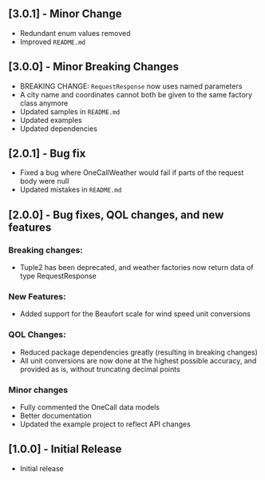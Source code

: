 ## [3.0.1] - Minor Change
* Redundant enum values removed
* Improved `README.md`

## [3.0.0] - Minor Breaking Changes
* BREAKING CHANGE: `RequestResponse` now uses named parameters
* A city name and coordinates cannot both be given to the same factory class anymore
* Updated samples in `README.md`
* Updated examples
* Updated dependencies

## [2.0.1] - Bug fix
* Fixed a bug where OneCallWeather would fail if parts of the request body were null
* Updated mistakes in `README.md`

## [2.0.0] - Bug fixes, QOL changes, and new features

### Breaking changes:
* Tuple2 has been deprecated, and weather factories now return data of
type RequestResponse

### New Features:
* Added support for the Beaufort scale for wind speed unit conversions

### QOL Changes:
* Reduced package dependencies greatly (resulting in breaking changes)
* All unit conversions are now done at the highest possible accuracy,
and provided as is, without truncating decimal points

### Minor changes
* Fully commented the OneCall data models
* Better documentation 
* Updated the example project to reflect API changes

## [1.0.0] - Initial Release

* Initial release